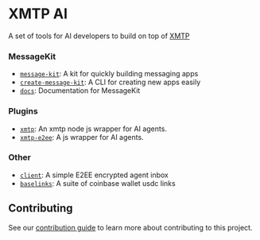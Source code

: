 # XMTP AI

A set of tools for AI developers to build on top of [XMTP](https://xmtp.org)

### MessageKit

- [`message-kit`](/packages/message-kit): A kit for quickly building messaging apps
- [`create-message-kit`](/packages/create-message-kit): A CLI for creating new apps easily
- [`docs`](/packages/docs): Documentation for MessageKit

### Plugins

- [`xmtp`](/packages/xmtp/): An xmtp node js wrapper for AI agents.
- [`xmtp-e2ee`](/packages/xmtp-e2ee/): A js wrapper for AI agents.

### Other

- [`client`](/packages/client): A simple E2EE encrypted agent inbox
- [`baselinks`](/packages/baselinks): A suite of coinbase wallet usdc links

## Contributing

See our [contribution guide](./CONTRIBUTING.md) to learn more about contributing to this project.
